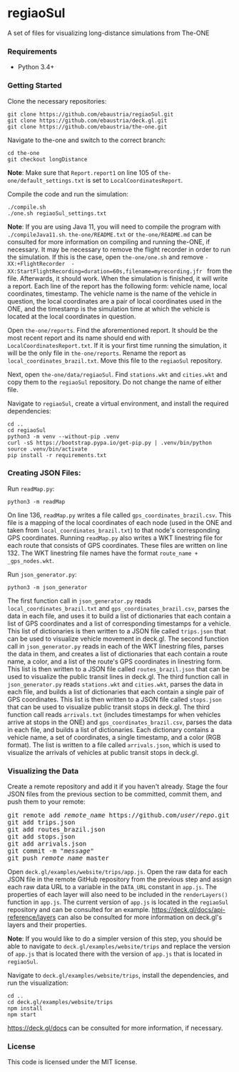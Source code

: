 # regiaoSul
A set of files for visualizing long-distance simulations from The-ONE

### Requirements
* Python 3.4+

### Getting Started
Clone the necessary repositories:

```
git clone https://github.com/ebaustria/regiaoSul.git
git clone https://github.com/ebaustria/deck.gl.git
git clone https://github.com/ebaustria/the-one.git
```

Navigate to the-one and switch to the correct branch:

```
cd the-one
git checkout longDistance
```

**Note**: Make sure that ```Report.report1``` on line 105 of ```the-one/default_settings.txt``` is set to ```LocalCoordinatesReport```. 

Compile the code and run the simulation:

```
./compile.sh
./one.sh regiaoSul_settings.txt
```

**Note**: If you are using Java 11, you will need to compile the program with ```./compileJava11.sh```. ```the-one/README.txt``` or ```the-one/README.md``` can be consulted for more information on compiling and running the-ONE, if necessary. It may be necessary to remove the flight recorder in order to run the simulation. If this is the case, open ```the-one/one.sh``` and remove ```-XX:+FlightRecorder  -XX:StartFlightRecording=duration=60s,filename=myrecording.jfr ``` from the file. Afterwards, it should work. When the simulation is finished, it will write a report. Each line of the report has the following form: vehicle name, local coordinates, timestamp. The vehicle name is the name of the vehicle in question, the local coordinates are a pair of local coordinates used in the ONE, and the timestamp is the simulation time at which the vehicle is located at the local coordinates in question.

Open ```the-one/reports```. Find the aforementioned report. It should be the most recent report and its name should end with ```LocalCoordinatesReport.txt```. If it is your first time running the simulation, it will be the only file in ```the-one/reports```. Rename the report as ```local_coordinates_brazil.txt```. Move this file to the ```regiaoSul``` repository.

Next, open ```the-one/data/regiaoSul```. Find ```stations.wkt``` and ```cities.wkt``` and copy them to the ```regiaoSul``` repository. Do not change the name of either file.

Navigate to ```regiaoSul```, create a virtual environment, and install the required dependencies:

```
cd ..
cd regiaoSul
python3 -m venv --without-pip .venv
curl -sS https://bootstrap.pypa.io/get-pip.py | .venv/bin/python
source .venv/bin/activate
pip install -r requirements.txt
```

### Creating JSON Files:
Run ```readMap.py```:

```
python3 -m readMap
```

On line 136, ```readMap.py``` writes a file called ```gps_coordinates_brazil.csv```. This file is a mapping of the local coordinates of each node (used in the ONE and taken from ```local_coordinates_brazil.txt```) to that node's corresponding GPS coordinates. Running ```readMap.py``` also writes a WKT linestring file for each route that consists of GPS coordinates. These files are written on line 132. The WKT linestring file names have the format ```route_name + _gps_nodes.wkt```.

Run ```json_generator.py```:

```
python3 -m json_generator
```

The first function call in ```json_generator.py``` reads ```local_coordinates_brazil.txt``` and ```gps_coordinates_brazil.csv```, parses the data in each file, and uses it to build a list of dictionaries that each contain a list of GPS coordinates and a list of corresponding timestamps for a vehicle. This list of dictionaries is then written to a JSON file called ```trips.json``` that can be used to visualize vehicle movement in deck.gl. The second function call in ```json_generator.py``` reads in each of the WKT linestring files, parses the data in them, and creates a list of dictionaries that each contain a route name, a color, and a list of the route's GPS coordinates in linestring form. This list is then written to a JSON file called ```routes_brazil.json``` that can be used to visualize the public transit lines in deck.gl. The third function call in ```json_generator.py``` reads ```stations.wkt``` and ```cities.wkt```, parses the data in each file, and builds a list of dictionaries that each contain a single pair of GPS coordinates. This list is then written to a JSON file called ```stops.json``` that can be used to visualize public transit stops in deck.gl. The third function call reads ```arrivals.txt``` (includes timestamps for when vehicles arrive at stops in the ONE) and ```gps_coordinates_brazil.csv```, parses the data in each file, and builds a list of dictionaries. Each dictionary contains a vehicle name, a set of coordinates, a single timestamp, and a color (RGB format). The list is written to a file called ```arrivals.json```, which is used to visualize the arrivals of vehicles at public transit stops in deck.gl.

### Visualizing the Data
Create a remote repository and add it if you haven't already. Stage the four JSON files from the previous section to be committed, commit them, and push them to your remote:

<pre>
git remote add <i>remote_name</i> https://github.com/<i>user</i>/<i>repo</i>.git
git add trips.json
git add routes_brazil.json
git add stops.json
git add arrivals.json
git commit -m "<i>message</i>"
git push <i>remote_name</i> master
</pre>

Open ```deck.gl/examples/website/trips/app.js```. Open the raw data for each JSON file in the remote GitHub repository from the previous step and assign each raw data URL to a variable in the ```DATA_URL``` constant in ```app.js```. The properties of each layer will also need to be included in the ```renderLayers()``` function in ```app.js```. The current version of ```app.js``` is located in the ```regiaoSul``` repository and can be consulted for an example. https://deck.gl/docs/api-reference/layers can also be consulted for more information on deck.gl's layers and their properties.

**Note**: If you would like to do a simpler version of this step, you should be able to navigate to ```deck.gl/examples/website/trips``` and replace the version of ```app.js``` that is located there with the version of ```app.js``` that is located in ```regiaoSul```.

Navigate to ```deck.gl/examples/website/trips```, install the dependencies, and run the visualization:

```
cd ..
cd deck.gl/examples/website/trips
npm install
npm start
```

https://deck.gl/docs can be consulted for more information, if necessary.

### License
This code is licensed under the MIT license.
